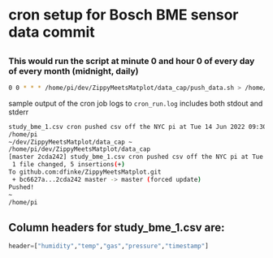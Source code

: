 # cron setup for Bosch BME sensor data commit
## 
### This would run the script at minute 0 and hour 0 of every day of every month (midnight, daily) 
```bash
0 0 * * * /home/pi/dev/ZippyMeetsMatplot/data_cap/push_data.sh > /home/pi/dev/ZippyMeetsMatplot/data_cap/cron_run.log 2>&1
```

sample output of the cron job logs to `cron_run.log` includes both stdout and stderr 

```bash
study_bme_1.csv cron pushed csv off the NYC pi at Tue 14 Jun 2022 09:30:01 PM EDT
/home/pi
~/dev/ZippyMeetsMatplot/data_cap ~
/home/pi/dev/ZippyMeetsMatplot/data_cap
[master 2cda242] study_bme_1.csv cron pushed csv off the NYC pi at Tue 14 Jun 2022 09:30:01 PM EDT
 1 file changed, 5 insertions(+)
To github.com:dfinke/ZippyMeetsMatplot.git
 + bc6627a...2cda242 master -> master (forced update)
Pushed!
~
/home/pi
```

## Column headers for study_bme_1.csv are:

```Python
header=["humidity","temp","gas","pressure","timestamp"]
```


